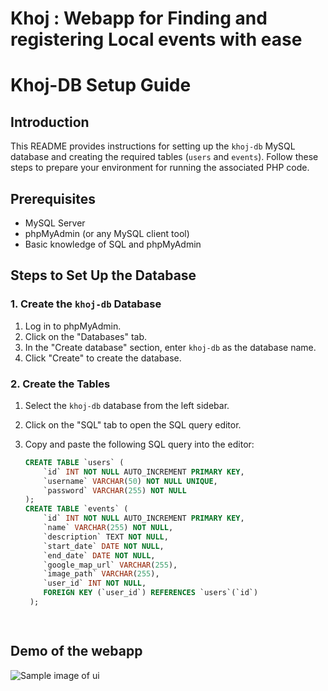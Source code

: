 # Khoj : Webapp for Finding and registering Local events with ease



# Khoj-DB Setup Guide

## Introduction

This README provides instructions for setting up the `khoj-db` MySQL database and creating the required tables (`users` and `events`). Follow these steps to prepare your environment for running the associated PHP code.

## Prerequisites

- MySQL Server
- phpMyAdmin (or any MySQL client tool)
- Basic knowledge of SQL and phpMyAdmin

## Steps to Set Up the Database

### 1. Create the `khoj-db` Database

1. Log in to phpMyAdmin.
2. Click on the "Databases" tab.
3. In the "Create database" section, enter `khoj-db` as the database name.
4. Click "Create" to create the database.

### 2. Create the Tables

1. Select the `khoj-db` database from the left sidebar.
2. Click on the "SQL" tab to open the SQL query editor.
3. Copy and paste the following SQL query into the editor:

   ```sql
   CREATE TABLE `users` (
       `id` INT NOT NULL AUTO_INCREMENT PRIMARY KEY,
       `username` VARCHAR(50) NOT NULL UNIQUE,
       `password` VARCHAR(255) NOT NULL
   );
   CREATE TABLE `events` (
       `id` INT NOT NULL AUTO_INCREMENT PRIMARY KEY,
       `name` VARCHAR(255) NOT NULL,
       `description` TEXT NOT NULL,
       `start_date` DATE NOT NULL,
       `end_date` DATE NOT NULL,
       `google_map_url` VARCHAR(255),
       `image_path` VARCHAR(255),
       `user_id` INT NOT NULL,
       FOREIGN KEY (`user_id`) REFERENCES `users`(`id`)
    );

 
## Demo of the webapp 

![Sample image of ui](images/sample.png)
